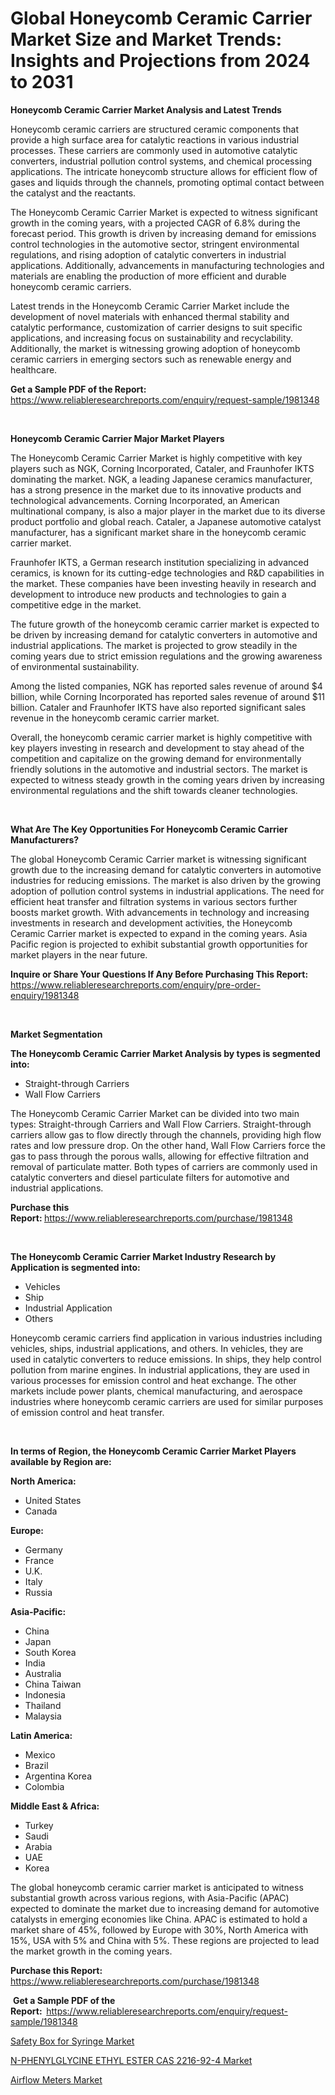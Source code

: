 <p><h1>Global Honeycomb Ceramic Carrier Market Size and Market Trends: Insights and Projections from 2024 to 2031</h1></p><p><strong>Honeycomb Ceramic Carrier Market Analysis and Latest Trends</strong></p>
<p><p>Honeycomb ceramic carriers are structured ceramic components that provide a high surface area for catalytic reactions in various industrial processes. These carriers are commonly used in automotive catalytic converters, industrial pollution control systems, and chemical processing applications. The intricate honeycomb structure allows for efficient flow of gases and liquids through the channels, promoting optimal contact between the catalyst and the reactants.</p><p>The Honeycomb Ceramic Carrier Market is expected to witness significant growth in the coming years, with a projected CAGR of 6.8% during the forecast period. This growth is driven by increasing demand for emissions control technologies in the automotive sector, stringent environmental regulations, and rising adoption of catalytic converters in industrial applications. Additionally, advancements in manufacturing technologies and materials are enabling the production of more efficient and durable honeycomb ceramic carriers.</p><p>Latest trends in the Honeycomb Ceramic Carrier Market include the development of novel materials with enhanced thermal stability and catalytic performance, customization of carrier designs to suit specific applications, and increasing focus on sustainability and recyclability. Additionally, the market is witnessing growing adoption of honeycomb ceramic carriers in emerging sectors such as renewable energy and healthcare.</p></p>
<p><strong>Get a Sample PDF of the Report:&nbsp;</strong> <a href="https://www.reliableresearchreports.com/enquiry/request-sample/1981348">https://www.reliableresearchreports.com/enquiry/request-sample/1981348</a></p>
<p>&nbsp;</p>
<p><strong>Honeycomb Ceramic Carrier Major Market Players</strong></p>
<p><p>The Honeycomb Ceramic Carrier Market is highly competitive with key players such as NGK, Corning Incorporated, Cataler, and Fraunhofer IKTS dominating the market. NGK, a leading Japanese ceramics manufacturer, has a strong presence in the market due to its innovative products and technological advancements. Corning Incorporated, an American multinational company, is also a major player in the market due to its diverse product portfolio and global reach. Cataler, a Japanese automotive catalyst manufacturer, has a significant market share in the honeycomb ceramic carrier market.</p><p>Fraunhofer IKTS, a German research institution specializing in advanced ceramics, is known for its cutting-edge technologies and R&D capabilities in the market. These companies have been investing heavily in research and development to introduce new products and technologies to gain a competitive edge in the market.</p><p>The future growth of the honeycomb ceramic carrier market is expected to be driven by increasing demand for catalytic converters in automotive and industrial applications. The market is projected to grow steadily in the coming years due to strict emission regulations and the growing awareness of environmental sustainability.</p><p>Among the listed companies, NGK has reported sales revenue of around $4 billion, while Corning Incorporated has reported sales revenue of around $11 billion. Cataler and Fraunhofer IKTS have also reported significant sales revenue in the honeycomb ceramic carrier market.</p><p>Overall, the honeycomb ceramic carrier market is highly competitive with key players investing in research and development to stay ahead of the competition and capitalize on the growing demand for environmentally friendly solutions in the automotive and industrial sectors. The market is expected to witness steady growth in the coming years driven by increasing environmental regulations and the shift towards cleaner technologies.</p></p>
<p>&nbsp;</p>
<p><strong>What Are The Key Opportunities For Honeycomb Ceramic Carrier Manufacturers?</strong></p>
<p><p>The global Honeycomb Ceramic Carrier market is witnessing significant growth due to the increasing demand for catalytic converters in automotive industries for reducing emissions. The market is also driven by the growing adoption of pollution control systems in industrial applications. The need for efficient heat transfer and filtration systems in various sectors further boosts market growth. With advancements in technology and increasing investments in research and development activities, the Honeycomb Ceramic Carrier market is expected to expand in the coming years. Asia Pacific region is projected to exhibit substantial growth opportunities for market players in the near future.</p></p>
<p><strong>Inquire or Share Your Questions If Any Before Purchasing This Report:</strong> <a href="https://www.reliableresearchreports.com/enquiry/pre-order-enquiry/1981348">https://www.reliableresearchreports.com/enquiry/pre-order-enquiry/1981348</a></p>
<p>&nbsp;</p>
<p><strong>Market Segmentation</strong></p>
<p><strong>The Honeycomb Ceramic Carrier Market Analysis by types is segmented into:</strong></p>
<p><ul><li>Straight-through Carriers</li><li>Wall Flow Carriers</li></ul></p>
<p><p>The Honeycomb Ceramic Carrier Market can be divided into two main types: Straight-through Carriers and Wall Flow Carriers. Straight-through carriers allow gas to flow directly through the channels, providing high flow rates and low pressure drop. On the other hand, Wall Flow Carriers force the gas to pass through the porous walls, allowing for effective filtration and removal of particulate matter. Both types of carriers are commonly used in catalytic converters and diesel particulate filters for automotive and industrial applications.</p></p>
<p><strong>Purchase this Report:&nbsp;</strong><a href="https://www.reliableresearchreports.com/purchase/1981348">https://www.reliableresearchreports.com/purchase/1981348</a></p>
<p>&nbsp;</p>
<p><strong>The Honeycomb Ceramic Carrier Market Industry Research by Application is segmented into:</strong></p>
<p><ul><li>Vehicles</li><li>Ship</li><li>Industrial Application</li><li>Others</li></ul></p>
<p><p>Honeycomb ceramic carriers find application in various industries including vehicles, ships, industrial applications, and others. In vehicles, they are used in catalytic converters to reduce emissions. In ships, they help control pollution from marine engines. In industrial applications, they are used in various processes for emission control and heat exchange. The other markets include power plants, chemical manufacturing, and aerospace industries where honeycomb ceramic carriers are used for similar purposes of emission control and heat transfer.</p></p>
<p>&nbsp;</p>
<p><strong>In terms of Region, the Honeycomb Ceramic Carrier Market Players available by Region are:</strong></p>
<p>
    <p> <strong> North America: </strong>
        <ul>
            <li>United States</li>
            <li>Canada</li>
        </ul>
        </p> 
    <p> <strong> Europe: </strong>
        <ul>
            <li>Germany</li>
            <li>France</li>
            <li>U.K.</li>
            <li>Italy</li>
            <li>Russia</li>
        </ul>
        </p> 
    <p> <strong> Asia-Pacific: </strong>
        <ul>
            <li>China</li>
            <li>Japan</li>
            <li>South Korea</li>
            <li>India</li>
            <li>Australia</li>
            <li>China Taiwan</li>
            <li>Indonesia</li>
            <li>Thailand</li>
            <li>Malaysia</li>
        </ul>
        </p> 
    <p> <strong> Latin America: </strong>
        <ul>
            <li>Mexico</li>
            <li>Brazil</li>
            <li>Argentina Korea</li>
            <li>Colombia</li>
        </ul>
        </p> 
    <p> <strong> Middle East & Africa: </strong>
        <ul>
            <li>Turkey</li>
            <li>Saudi</li>
            <li>Arabia</li>
            <li>UAE</li>
            <li>Korea</li>
        </ul>
    </p>
    </p>
<p><p>The global honeycomb ceramic carrier market is anticipated to witness substantial growth across various regions, with Asia-Pacific (APAC) expected to dominate the market due to increasing demand for automotive catalysts in emerging economies like China. APAC is estimated to hold a market share of 45%, followed by Europe with 30%, North America with 15%, USA with 5% and China with 5%. These regions are projected to lead the market growth in the coming years.</p></p>
<p><strong>Purchase this Report: </strong><a href="https://www.reliableresearchreports.com/purchase/1981348">https://www.reliableresearchreports.com/purchase/1981348</a></p>
<p>&nbsp;<strong>Get a Sample PDF of the Report:&nbsp;&nbsp;</strong><a href="https://www.reliableresearchreports.com/enquiry/request-sample/1981348">https://www.reliableresearchreports.com/enquiry/request-sample/1981348</a></p>
<p><strong></strong></p>
<p><p><a href="https://view.publitas.com/reportprime-1/safety-box-for-syringe-market-size-and-examines-its-market-scope-with-a-primary-focus-on-growth-opportunities-and-forecasted-trends-spanning-from-2023-to-2030/">Safety Box for Syringe Market</a></p><p><a href="https://view.publitas.com/reportprime-1/n-phenylglycine-ethyl-ester-cas-2216-92-4-market-size-market-share-and-global-market-analysis-report-2023-2030/">N-PHENYLGLYCINE ETHYL ESTER CAS 2216-92-4 Market</a></p><p><a href="https://view.publitas.com/reportprime-1/airflow-meters-market-challenges-opportunities-and-growth-drivers-and-major-market-players-forecasted-for-period-from-2023-2030/">Airflow Meters Market</a></p></p>